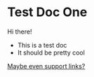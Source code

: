 # Test Doc One

Hi there!

- This is a test doc
- It should be pretty cool

[Maybe even support links?](https://google.com)
